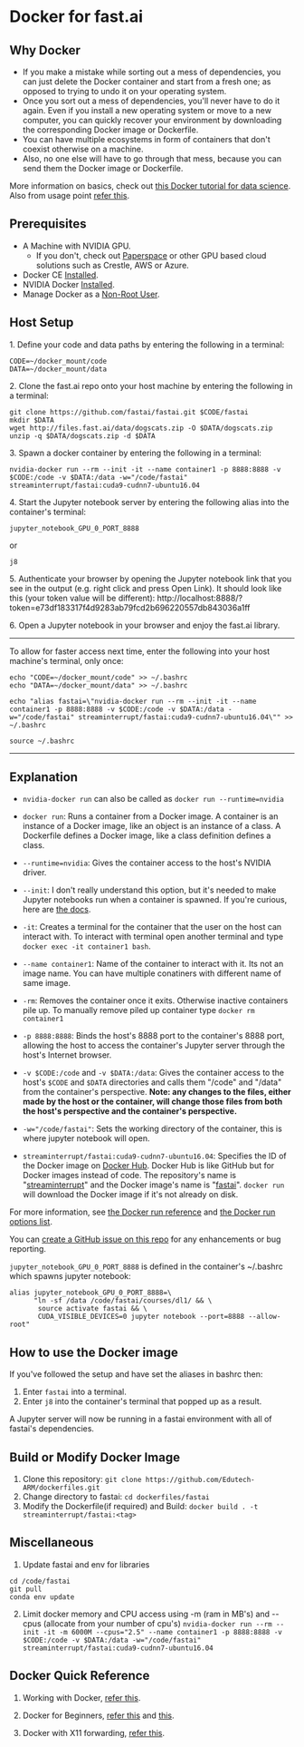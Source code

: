# Docker for fast.ai

## Why Docker

- If you make a mistake while sorting out a mess of dependencies, you can just delete the Docker container and start from a fresh one; as opposed to trying to undo it on your operating system.
- Once you sort out a mess of dependencies, you'll never have to do it again. Even if you install a new operating system or move to a new computer, you can quickly recover your environment by downloading the corresponding Docker image or Dockerfile.
- You can have multiple ecosystems in form of containers that don't coexist otherwise on a machine.
- Also, no one else will have to go through that mess, because you can send them the Docker image or Dockerfile.

More information on basics, check out [this Docker tutorial for data science](https://towardsdatascience.com/how-docker-can-help-you-become-a-more-effective-data-scientist-7fc048ef91d5).
Also from usage point [refer this](https://tsaprailis.com/2017/10/10/Docker-for-data-science-part-1-building-jupyter-container/).


## Prerequisites

- A Machine with NVIDIA GPU.
  - If you don't, check out [Paperspace](http://forums.fast.ai/t/paperspace-setup-help/9290) or other GPU based cloud solutions such as Crestle, AWS or Azure.
- Docker CE [Installed](https://docs.docker.com/engine/installation/linux/docker-ce/ubuntu/).
- NVIDIA Docker [Installed](https://github.com/NVIDIA/nvidia-docker).
- Manage Docker as a [Non-Root User](https://docs.docker.com/install/linux/linux-postinstall/).


## Host Setup

1\. Define your code and data paths by entering the following in a terminal:

```
CODE=~/docker_mount/code
DATA=~/docker_mount/data
```

2\. Clone the fast.ai repo onto your host machine by entering the following in a terminal:

```
git clone https://github.com/fastai/fastai.git $CODE/fastai
mkdir $DATA
wget http://files.fast.ai/data/dogscats.zip -O $DATA/dogscats.zip
unzip -q $DATA/dogscats.zip -d $DATA
```

3\. Spawn a docker container by entering the following in a terminal:

`nvidia-docker run --rm --init -it --name container1 -p 8888:8888 -v $CODE:/code -v $DATA:/data -w="/code/fastai" streaminterrupt/fastai:cuda9-cudnn7-ubuntu16.04`

4\. Start the Jupyter notebook server by entering the following alias into the container's terminal:

`jupyter_notebook_GPU_0_PORT_8888`

or

`j8`

5\. Authenticate your browser by opening the Jupyter notebook link that you see in the output (e.g. right click and press Open Link). It should look like this (your token value will be different): http://localhost:8888/?token=e73df183317f4d9283ab79fcd2b696220557db843036a1ff

6\. Open a Jupyter notebook in your browser and enjoy the fast.ai library.

---

To allow for faster access next time, enter the following into your host machine's terminal, only once:
```
echo "CODE=~/docker_mount/code" >> ~/.bashrc
echo "DATA=~/docker_mount/data" >> ~/.bashrc

echo "alias fastai=\"nvidia-docker run --rm --init -it --name container1 -p 8888:8888 -v $CODE:/code -v $DATA:/data -w="/code/fastai" streaminterrupt/fastai:cuda9-cudnn7-ubuntu16.04\"" >> ~/.bashrc

source ~/.bashrc
```

---

## Explanation

- `nvidia-docker run` can also be called as `docker run --runtime=nvidia` 

- `docker run`: Runs a container from a Docker image. A container is an instance of a Docker image, like an object is an instance of a class. A Dockerfile defines a Docker image, like a class definition defines a class.

- `--runtime=nvidia`: Gives the container access to the host's NVIDIA driver.

- `--init`: I don't really understand this option, but it's needed to make Jupyter notebooks run when a container is spawned. If you're curious, here are [the docs](https://docs.docker.com/engine/reference/run/#specify-an-init-process).

- `-it`: Creates a terminal for the container that the user on the host can interact with. To interact with terminal open another terminal and type `docker exec -it container1 bash`.

- `--name container1`: Name of the container to interact with it. Its not an image name. You can have multiple conatiners with different name of same image.

- `-rm`: Removes the container once it exits. Otherwise inactive containers pile up. To manually remove piled up container type `docker rm container1`

- `-p 8888:8888`: Binds the host's 8888 port to the container's 8888 port, allowing the host to access the container's Jupyter server through the host's Internet browser.

- `-v $CODE:/code` and `-v $DATA:/data`: Gives the container access to the host's `$CODE` and `$DATA` directories and calls them "/code" and "/data" from the container's perspective. **Note: any changes to the files, either made by the host or the container, will change those files from both the host's perspective and the container's perspective.**

- `-w="/code/fastai"`: Sets the working directory of the container, this is where jupyter notebook will open.

- `streaminterrupt/fastai:cuda9-cudnn7-ubuntu16.04`: Specifies the ID of the Docker image on [Docker Hub](https://hub.docker.com/). Docker Hub is like GitHub but for Docker images instead of code. The repository's name is "[streaminterrupt](https://hub.docker.com/r/streaminterrupt/fastai/)" and the Docker image's name is "[fastai](https://hub.docker.com/r/streaminterrupt/fastai/)". `docker run` will download the Docker image if it's not already on disk.

For more information, see [the Docker run reference](https://docs.docker.com/engine/reference/run/) and [the Docker run options list](https://docs.docker.com/engine/reference/commandline/run/).

You can [create a GitHub issue on this repo](https://github.com/Edutech-ARM/dockerfiles/issues/new) for any enhancements or bug reporting.

`jupyter_notebook_GPU_0_PORT_8888` is defined in the container's ~/.bashrc which spawns jupyter notebook:

```
alias jupyter_notebook_GPU_0_PORT_8888=\
      "ln -sf /data /code/fastai/courses/dl1/ && \
       source activate fastai && \
       CUDA_VISIBLE_DEVICES=0 jupyter notebook --port=8888 --allow-root"
```


## How to use the Docker image

If you've followed the setup and have set the aliases in bashrc then:

1. Enter `fastai` into a terminal.
2. Enter `j8` into the container's terminal that popped up as a result.

A Jupyter server will now be running in a fastai environment with all of fastai's dependencies.


## Build or Modify Docker Image

1. Clone this repository: `git clone https://github.com/Edutech-ARM/dockerfiles.git`
2. Change directory to fastai: `cd dockerfiles/fastai`
3. Modify the Dockerfile(if required) and Build: `docker build . -t streaminterrupt/fastai:<tag>`


## Miscellaneous

1. Update fastai and env for libraries
```
cd /code/fastai
git pull
conda env update
```

2. Limit docker memory and CPU access using -m (ram in MB's) and --cpus (allocate from your number of cpu's)
`nvidia-docker run --rm --init -it -m 6000M --cpus="2.5" --name container1 -p 8888:8888 -v $CODE:/code -v $DATA:/data -w="/code/fastai" streaminterrupt/fastai:cuda9-cudnn7-ubuntu16.04`


## Docker Quick Reference

1. Working with Docker, [refer this](https://tsaprailis.com/2017/10/10/Docker-for-data-science-part-1-building-jupyter-container/).

2. Docker for Beginners, [refer this](https://medium.freecodecamp.org/a-beginner-friendly-introduction-to-containers-vms-and-docker-79a9e3e119b) and [this](https://towardsdatascience.com/how-docker-can-help-you-become-a-more-effective-data-scientist-7fc048ef91d5).

3. Docker with X11 forwarding, [refer this](https://marcosnietoblog.wordpress.com/2017/04/30/docker-image-with-opencv-with-x11-forwarding-for-gui/).



